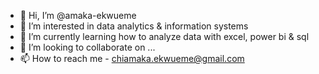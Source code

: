 - 👋 Hi, I’m @amaka-ekwueme
- 👀 I’m interested in data analytics & information systems
- 🌱 I’m currently learning how to analyze data with excel, power bi & sql
- 💞️ I’m looking to collaborate on ...
- 📫 How to reach me - chiamaka.ekwueme@gmail.com

<!---
amaka-ekwueme/amaka-ekwueme is a ✨ special ✨ repository because its `README.md` (this file) appears on your GitHub profile.
You can click the Preview link to take a look at your changes.
--->

